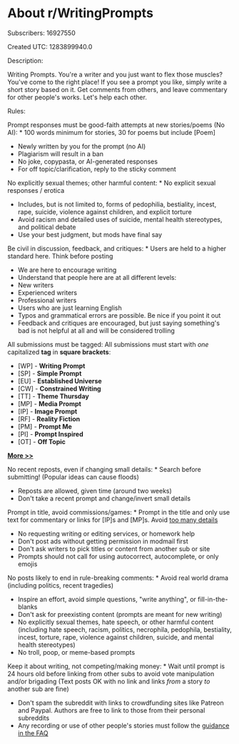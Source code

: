 # About r/WritingPrompts

Subscribers: 16927550

Created UTC: 1283899940.0

Description:

Writing Prompts. You're a writer and you just want to flex those muscles? You've come to the right place! If you see a prompt you like, simply write a short story based on it. Get comments from others, and leave commentary for other people's works. Let's help each other.

Rules:

Prompt responses must be good-faith attempts at new stories/poems (No AI): * 100 words minimum for stories, 30 for poems but include [Poem]
* Newly written by you for the prompt (no AI)
* Plagiarism will result in a ban
* No joke, copypasta, or AI-generated responses
* For off topic/clarification, reply to the sticky comment

No explicitly sexual themes; other harmful content: * No explicit sexual responses / erotica
* Includes, but is not limited to, forms of pedophilia, bestiality, incest, rape, suicide, violence against children, and explicit torture
* Avoid racism and detailed uses of suicide, mental health stereotypes, and political debate
* Use your best judgment, but mods have final say

Be civil in discussion,  feedback, and critiques: * Users are held to a higher standard here. Think before posting
* We are here to encourage writing
* Understand that people here are at all different levels:
 * New writers
 * Experienced writers
 * Professional writers
 * Users who are just learning English
* Typos and grammatical errors are possible.  Be nice if you point it out
* Feedback and critiques are encouraged, but just saying something's bad is not helpful at all and will be considered trolling

All submissions must be tagged: All submissions must start with *one* capitalized **tag** in **square brackets**:

* [WP] - **Writing Prompt**
* [SP] - **Simple Prompt**
* [EU] - **Established Universe**
* [CW] - **Constrained Writing**
* [TT]  - **Theme Thursday**
* [MP] - **Media Prompt**
* [IP] - **Image Prompt**
* [RF] - **Reality Fiction**
* [PM] - **Prompt Me**
* [PI] - **Prompt Inspired**
* [OT] - **Off Topic**

[**More &gt;&gt;**](/r/WritingPrompts/wiki/how_to_tag_prompts)

No recent reposts, even if changing small details: * Search before submitting! (Popular ideas can cause floods)
* Reposts are allowed, given time (around two weeks)
* Don't take a recent prompt and change/invert small details

Prompt in title, avoid commissions/games: * Prompt in the title and only use text for commentary or links for [IP]s and [MP]s.  Avoid [too many details](http://goo.gl/6v3rGd)
* No requesting writing or editing services, or homework help
* Don't post ads without getting permission in modmail first
* Don't ask writers to pick titles or content from another sub or site
* Prompts should not call for using autocorrect, autocomplete, or only emojis

No posts likely to end in rule-breaking comments: * Avoid real world drama (including politics, recent tragedies)
* Inspire an effort, avoid simple questions, "write anything", or fill-in-the-blanks
* Don't ask for preexisting content (prompts are meant for new writing)
* No explicitly sexual themes, hate speech, or other harmful content (including hate speech, racism, politics, necrophila, pedophila, bestiality, incest, torture, rape, violence against children, suicide, and mental health stereotypes)
* No troll, poop, or meme-based prompts

Keep it about writing, not competing/making money: * Wait until prompt is 24 hours old before linking from other subs to avoid vote manipulation and/or brigading (Text posts OK with no link and links *from* a story *to* another sub are fine)
* Don't spam the subreddit with links to crowdfunding sites like Patreon and Paypal.  Authors are free to link to those from their personal subreddits
* Any recording or use of other people's stories must follow the [guidance in the FAQ](https://www.reddit.com/r/WritingPrompts/wiki/faq)


